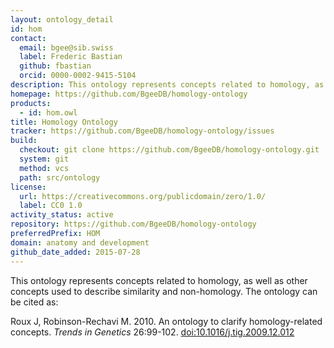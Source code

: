 ```yaml
---
layout: ontology_detail
id: hom
contact:
  email: bgee@sib.swiss
  label: Frederic Bastian
  github: fbastian
  orcid: 0000-0002-9415-5104
description: This ontology represents concepts related to homology, as well as other concepts used to describe similarity and non-homology.
homepage: https://github.com/BgeeDB/homology-ontology
products:
  - id: hom.owl
title: Homology Ontology
tracker: https://github.com/BgeeDB/homology-ontology/issues
build:
  checkout: git clone https://github.com/BgeeDB/homology-ontology.git
  system: git
  method: vcs
  path: src/ontology
license:
  url: https://creativecommons.org/publicdomain/zero/1.0/
  label: CC0 1.0
activity_status: active
repository: https://github.com/BgeeDB/homology-ontology
preferredPrefix: HOM
domain: anatomy and development
github_date_added: 2015-07-28
---
```


This ontology represents concepts related to homology, as well as other concepts used to describe similarity and non-homology. The ontology can be cited as:

Roux J, Robinson-Rechavi M. 2010. An ontology to clarify homology-related concepts. <i>Trends in Genetics</i> 26:99-102. <a href="https://doi.org/10.1016/j.tig.2009.12.012">doi:10.1016/j.tig.2009.12.012</a>
